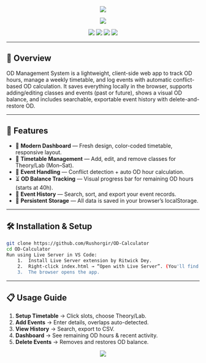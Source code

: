 <!-- Banner -->
<p align="center">
  <img src="https://capsule-render.vercel.app/api?type=waving&color=0:001F1F,100:00FFD1&height=200&section=header&text=OD%20Management%20System&fontSize=40&fontColor=00FFD1&animation=fadeIn&fontAlignY=35"/>
</p>

<!-- Typing Animation -->
<p align="center">
  <img src="https://readme-typing-svg.herokuapp.com?font=Fira+Code&size=24&pause=1000&color=00FFD1&center=true&vCenter=true&width=700&lines=Sleek+College+OD+Tracker;Interactive+and+Fully+Responsive;No+Backend+Required;Built+with+HTML+CSS+JS"/>
</p>

<p align="center">
  <img src="https://img.shields.io/badge/license-MIT-00FFD1?style=for-the-badge&logo=none&logoColor=black"/>
  <img src="https://img.shields.io/badge/HTML5-E34F26?style=for-the-badge&logo=html5&logoColor=white"/>
  <img src="https://img.shields.io/badge/CSS3-1572B6?style=for-the-badge&logo=css3&logoColor=white"/>
  <img src="https://img.shields.io/badge/JavaScript-F7DF1E?style=for-the-badge&logo=javascript&logoColor=black"/>
</p>

---

## 📌 Overview
OD Management System is a lightweight, client-side web app to track OD hours, manage a weekly timetable, and log events with automatic conflict-based OD calculation. It saves everything locally in the browser, supports adding/editing classes and events (past or future), shows a visual OD balance, and includes searchable, exportable event history with delete-and-restore OD.

---

## 🚀 Features
- 🎨 **Modern Dashboard** — Fresh design, color-coded timetable, responsive layout.
- 📅 **Timetable Management** — Add, edit, and remove classes for Theory/Lab (Mon–Sat).
- 📆 **Event Handling** — Conflict detection + auto OD hour calculation.
- ⏳ **OD Balance Tracking** — Visual progress bar for remaining OD hours (starts at 40h).
- 📜 **Event History** — Search, sort, and export your event records.
- 💾 **Persistent Storage** — All data is saved in your browser’s localStorage.

---

## 🛠 Installation & Setup
```bash
git clone https://github.com/Rushorgir/OD-Calculator
cd OD-Calculator
Run using Live Server in VS Code:
	1.	Install Live Server extension by Ritwick Dey.
	2.	Right-click index.html → “Open with Live Server”. (You'll find the button at the bottom right)
	3.	The browser opens the app.
```
---

## 📋 Usage Guide
1.	**Setup Timetable** → Click slots, choose Theory/Lab.
2.	**Add Events** → Enter details, overlaps auto-detected.
3.	**View History** → Search, export to CSV.
4.	**Dashboard** → See remaining OD hours & recent activity.
5.	**Delete Events** → Removes and restores OD balance.

<p align="center">
  <img src="https://capsule-render.vercel.app/api?type=waving&color=0:001F1F,100:00FFD1&height=120&section=footer"/>
</p>
